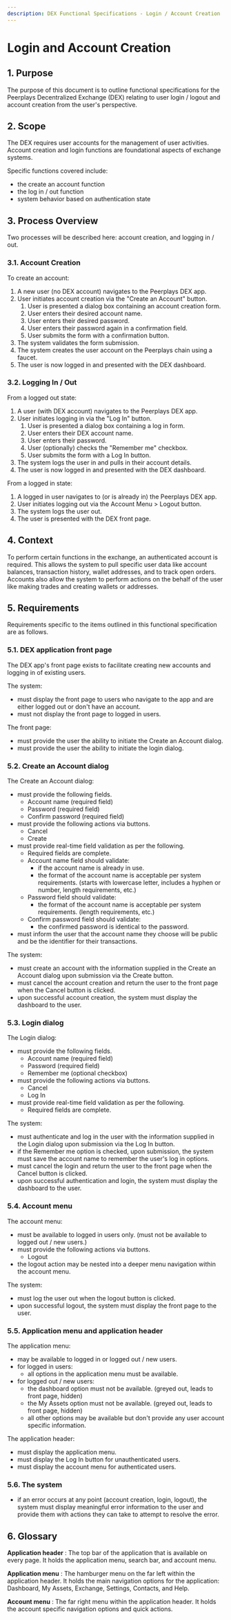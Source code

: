 ```yaml
---
description: DEX Functional Specifications - Login / Account Creation
---
```


# Login and Account Creation

## 1. Purpose

The purpose of this document is to outline functional specifications for the Peerplays Decentralized Exchange \(DEX\) relating to user login / logout and account creation from the user's perspective.

## 2. Scope

The DEX requires user accounts for the management of user activities. Account creation and login functions are foundational aspects of exchange systems.

Specific functions covered include:

* the create an account function
* the log in / out function
* system behavior based on authentication state

## 3. Process Overview

Two processes will be described here: account creation, and logging in / out.

### 3.1. Account Creation

To create an account:

1. A new user \(no DEX account\) navigates to the Peerplays DEX app.
2. User initiates account creation via the "Create an Account" button.
   1. User is presented a dialog box containing an account creation form.
   2. User enters their desired account name.
   3. User enters their desired password.
   4. User enters their password again in a confirmation field.
   5. User submits the form with a confirmation button.
3. The system validates the form submission.
4. The system creates the user account on the Peerplays chain using a faucet.
5. The user is now logged in and presented with the DEX dashboard.

### 3.2. Logging In / Out

From a logged out state:

1. A user \(with DEX account\) navigates to the Peerplays DEX app.
2. User initiates logging in via the "Log In" button.
   1. User is presented a dialog box containing a log in form.
   2. User enters their DEX account name.
   3. User enters their password.
   4. User \(optionally\) checks the "Remember me" checkbox.
   5. User submits the form with a Log In button.
3. The system logs the user in and pulls in their account details.
4. The user is now logged in and presented with the DEX dashboard.

From a logged in state:

1. A logged in user navigates to \(or is already in\) the Peerplays DEX app.
2. User initiates logging out via the Account Menu &gt; Logout button.
3. The system logs the user out.
4. The user is presented with the DEX front page.

## 4. Context

To perform certain functions in the exchange, an authenticated account is required. This allows the system to pull specific user data like account balances, transaction history, wallet addresses, and to track open orders. Accounts also allow the system to perform actions on the behalf of the user like making trades and creating wallets or addresses.

## 5. Requirements

Requirements specific to the items outlined in this functional specification are as follows.

### 5.1. DEX application front page

The DEX app's front page exists to facilitate creating new accounts and logging in of existing users.

The system:

* must display the front page to users who navigate to the app and are either logged out or don't have an account.
* must not display the front page to logged in users.

The front page:

* must provide the user the ability to initiate the Create an Account dialog.
* must provide the user the ability to initiate the login dialog.

### 5.2. Create an Account dialog

The Create an Account dialog:

* must provide the following fields.
  * Account name \(required field\)
  * Password \(required field\)
  * Confirm password \(required field\)
* must provide the following actions via buttons.
  * Cancel
  * Create
* must provide real-time field validation as per the following.
  * Required fields are complete.
  * Account name field should validate:
    * if the account name is already in use.
    * the format of the account name is acceptable per system requirements. \(starts with lowercase letter, includes a hyphen or number, length requirements, etc.\)
  * Password field should validate:
    * the format of the account name is acceptable per system requirements. \(length requirements, etc.\)
  * Confirm password field should validate:
    * the confirmed password is identical to the password.
* must inform the user that the account name they choose will be public and be the identifier for their transactions.

The system:

* must create an account with the information supplied in the Create an Account dialog upon submission via the Create button.
* must cancel the account creation and return the user to the front page when the Cancel button is clicked.
* upon successful account creation, the system must display the dashboard to the user.

### 5.3. Login dialog

The Login dialog:

* must provide the following fields.
  * Account name \(required field\)
  * Password \(required field\)
  * Remember me \(optional checkbox\)
* must provide the following actions via buttons.
  * Cancel
  * Log In
* must provide real-time field validation as per the following.
  * Required fields are complete.

The system:

* must authenticate and log in the user with the information supplied in the Login dialog upon submission via the Log In button.
* if the Remember me option is checked, upon submission, the system must save the account name to remember the user's log in options.
* must cancel the login and return the user to the front page when the Cancel button is clicked.
* upon successful authentication and login, the system must display the dashboard to the user.

### 5.4. Account menu

The account menu:

* must be available to logged in users only. \(must not be available to logged out / new users.\)
* must provide the following actions via buttons.
  * Logout
* the logout action may be nested into a deeper menu navigation within the account menu.

The system:

* must log the user out when the logout button is clicked.
* upon successful logout, the system must display the front page to the user.

### 5.5. Application menu and application header

The application menu:

* may be available to logged in or logged out / new users.
* for logged in users:
  * all options in the application menu must be available.
* for logged out / new users:
  * the dashboard option must not be available. \(greyed out, leads to front page, hidden\)
  * the My Assets option must not be available. \(greyed out, leads to front page, hidden\)
  * all other options may be available but don't provide any user account specific information.

The application header:

* must display the application menu.
* must display the Log In button for unauthenticated users.
* must display the account menu for authenticated users.

### 5.6. The system

* if an error occurs at any point \(account creation, login, logout\), the system must display meaningful error information to the user and provide them with actions they can take to attempt to resolve the error.

## 6. Glossary

**Application header** : The top bar of the application that is available on every page. It holds the application menu, search bar, and account menu.

**Application menu** : The hamburger menu on the far left within the application header. It holds the main navigation options for the application: Dashboard, My Assets, Exchange, Settings, Contacts, and Help.

**Account menu** : The far right menu within the application header. It holds the account specific navigation options and quick actions.

